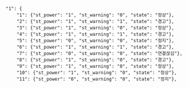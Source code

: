     "1": {
        "1": {"st_power": "1", "st_warning": "0", "state": "정상"},
        "2": {"st_power": "1", "st_warning": "1", "state": "경고"},
        "3": {"st_power": "1", "st_warning": "0", "state": "정상"},
        "4": {"st_power": "1", "st_warning": "1", "state": "경고"},
        "5": {"st_power": "0", "st_warning": "0", "state": "정지"},
        "6": {"st_power": "1", "st_warning": "1", "state": "경고"},
        "7": {"st_power": "0", "st_warning": "0", "state": "연결끊김"},
        "8": {"st_power": "1", "st_warning": "0", "state": "경고"},
        "9": {"st_power": "1", "st_warning": "0", "state": "정상"},
        "10": {"st_power": "1", "st_warning": "0", "state": "정상"},
        "11": {"st_power": "0", "st_warning": "0", "state": "정지"},
